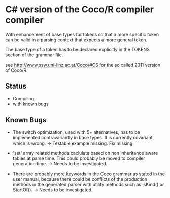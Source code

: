 # C# version of the Coco/R compiler compiler

With enhancement of base types for tokens so that
a more specific token can be valid in a parsing
context that expects a more general token.

The base type of a token has to be declared explicitly
in the TOKENS section of the grammar file.

see http://www.ssw.uni-linz.ac.at/Coco/#CS for the
so called 2011 version of Coco/R.

## Status

* Compiling
* with known bugs

## Known Bugs

* The switch optimization, used with 5+ alternatives, 
  has to be implemented contravariantly in base types. 
  It is currently covariant, which is wrong.
  -> Testable example missing. Fix missing.

* 'set' array related methods caclulate based on
  non inheritance aware tables at parse time.
  This could probably be moved to compiler
  generation time.
  -> Needs to be investigated.

* There are probably more keywords in the Coco grammar
  as stated in the user manual, because there could
  be conflicts of the production methods in the generated
  parser with utility methods such as isKind() or 
  StartOf(). 
  -> Needs to be investigated.